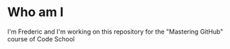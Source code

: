 # Who am I
I'm Frederic and I'm working on this repository for the "Mastering GitHub" course of Code School